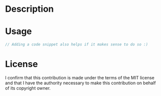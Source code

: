 # Description
<!-- Add information about what your PR achieves -->

# Usage
<!-- If your PR brings a new feature or a change to how you use the app, show it off here! -->
```js
// Adding a code snippet also helps if it makes sense to do so :)
```

# License
I confirm that this contribution is made under the terms of the MIT license and that I have the authority necessary to make this contribution on behalf of its copyright owner.